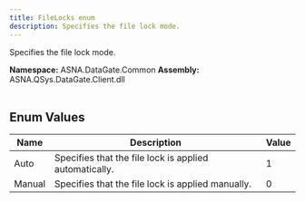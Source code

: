```yaml
---
title: FileLocks enum
description: Specifies the file lock mode.
---
```


Specifies the file lock mode.

**Namespace:** ASNA.DataGate.Common
**Assembly:** ASNA.QSys.DataGate.Client.dll
<br>
<br>

## Enum Values

| Name | Description | Value
| --- | --- | --- 
| Auto | Specifies that the file lock is applied automatically. | 1 |
| Manual | Specifies that the file lock is applied manually. | 0 |
